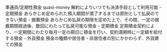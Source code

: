 準通貨/定期性預金 quasi-money
    解約によりいつでも決済手段として利用可能
    - 定期預金
        あらかじめ定められた預入期間が満了するまでは原則として払戻のできない預金
     - 据置預金
        あらかじめ払戻の期限を定めた上で、その間、一定の据置期間経過後、数回にわたって払戻可能な預金
     - 定期積金
        定期積金契約により、一定期間にわたり毎月一定の期日に積金を行い、契約満期時に一定額を給付する預金
     - 外貨預金
        預金の種類や居住者・非居住者の別にかかわらず、外貨建ての預金